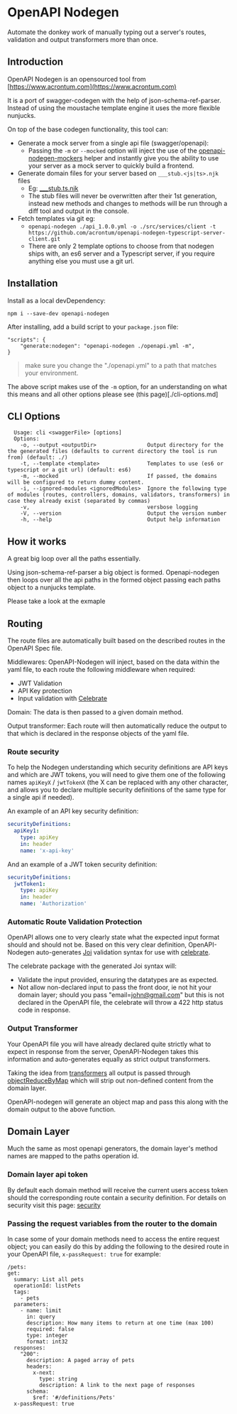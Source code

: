 # OpenAPI Nodegen

Automate the donkey work of manually typing out a server's routes, validation and output transformers more than once.

## Introduction

OpenAPI Nodegen is an opensourced tool from [https://www.acrontum.com](https://www.acrontum.com)

It is a port of swagger-codegen with the help of json-schema-ref-parser. Instead of using the moustache template engine it uses the more flexible nunjucks.

On top of the base codegen functionality, this tool can:
- Generate a mock server from a single api file (swagger/openapi):
  -  Passing the `-m` or `--mocked` option will inject the use of the [openapi-nodegen-mockers](https://www.npmjs.com/package/openapi-nodegen-mockers) helper and instantly give you the ability to use your server as a mock server to quickly build a frontend.
- Generate domain files for your server based on `___stub.<js|ts>.njk` files
  - Eg: [___stub.ts.njk](https://github.com/acrontum/openapi-nodegen/blob/master/templates/typescript/src/domains/___stub.ts.njk)
  - The stub files will never be overwritten after their 1st generation, instead new methods and changes to methods will be run through a diff tool and output in the console.
- Fetch templates via git eg:
  - `openapi-nodegen ./api_1.0.0.yml -o ./src/services/client -t https://github.com/acrontum/openapi-nodegen-typescript-server-client.git`
  - There are only 2 template options to choose from that nodegen ships with, an es6 server and a Typescript server, if you require anything else you must use a git url.


## Installation
Install as a local devDependency:
```
npm i --save-dev openapi-nodegen
```

After installing, add a build script to your `package.json` file:
```
"scripts": {
    "generate:nodegen": "openapi-nodegen ./openapi.yml -m",
}
```

> make sure you change the "./openapi.yml" to a path that matches your environment.

The above script makes use of the `-m` option, for an understanding on what this means and all other options please see (this page)[./cli-options.md]

## CLI Options
```
  Usage: cli <swaggerFile> [options] 
  Options:
    -o, --output <outputDir>                Output directory for the the generated files (defaults to current directory the tool is run from) (default: ./)
    -t, --template <template>               Templates to use (es6 or typescript or a git url) (default: es6)
    -m, --mocked                            If passed, the domains will be configured to return dummy content.
    -i, --ignored-modules <ignoredModules>  Ignore the following type of modules (routes, controllers, domains, validators, transformers) in case they already exist (separated by commas)
    -v,                                     versbose logging
    -V, --version                           Output the version number
    -h, --help                              Output help information
```

## How it works
A great big loop over all the paths essentially.

Using json-schema-ref-parser a big object is formed. Openapi-nodegen then loops over all the api paths in the formed object passing each paths object to a nunjucks template.

Please take a look at the exmaple

## Routing
The route files are automatically built based on the described routes in the OpenAPI Spec file.

Middlewares: OpenAPI-Nodegen will inject, based on the data within the yaml file, to each route the following middleware when required:
- JWT Validation
- API Key protection
- Input validation with [Celebrate](https://www.npmjs.com/package/celebrate)

Domain: The data is then passed to a given domain method.

Output transformer: Each route will then automatically reduce the output to that which is declared in the response objects of the yaml file.

### Route security
To help the Nodegen understanding which security definitions are API keys and which are JWT tokens, you will need to give them one of the following names `apiKeyX` / `jwtTokenX` (the X can be replaced with any other character, and allows you to declare multiple security definitions of the same type for a single api if needed).

An example of an API key security definition:
```yaml
securityDefinitions:
  apiKey1:
    type: apiKey
    in: header
    name: 'x-api-key'
```

And an example of a JWT token security definition:
```yaml
securityDefinitions:
  jwtToken1:
    type: apiKey
    in: header
    name: 'Authorization'
```

### Automatic Route Validation Protection
OpenAPI allows one to very clearly state what the expected input format should and should not be. Based on this very clear definition, OpenAPI-Nodegen auto-generates [Joi](https://github.com/hapijs/joi) validation syntax for use with [celebrate](https://www.npmjs.com/package/celebrate).

The celebrate package with the generated Joi syntax will:
- Validate the input provided, ensuring the datatypes are as expected.
- Not allow non-declared input to pass the front door, ie not hit your domain layer; should you pass "email=john@gmail.com" but this is not declared in the OpenAPI file, the celebrate will throw a 422 http status code in response.

### Output Transformer
Your OpenAPI file you will have already declared quite strictly what to expect in response from the server, OpenAPI-Nodegen takes this information and auto-generates equally as strict output transformers.

Taking the idea from [transformers](https://fractal.thephpleague.com/transformers/) all output is passed through [objectReduceByMap](https://www.npmjs.com/package/object-reduce-by-map) which will strip out non-defined content from the domain layer.

OpenAPI-nodegen will generate an object map and pass this along with the domain output to the above function. 


## Domain Layer
Much the same as most openapi generators, the domain layer's method names are mapped to the paths operation id.

### Domain layer api token
By default each domain method will receive the current users access token should the corresponding route contain a security definition. For details on security visit this page: [security](./security-definitions.md)

### Passing the request variables from the router to the domain
In case some of your domain methods need to access the entire request object; you can easily do this by adding the following to the desired route in your OpenAPI file, `x-passRequest: true` for example:

```
/pets:
get:
  summary: List all pets
  operationId: listPets
  tags:
    - pets
  parameters:
    - name: limit
      in: query
      description: How many items to return at one time (max 100)
      required: false
      type: integer
      format: int32
  responses:
    "200":
      description: A paged array of pets
      headers:
        x-next:
          type: string
          description: A link to the next page of responses
      schema:
        $ref: '#/definitions/Pets'
  x-passRequest: true        
```
